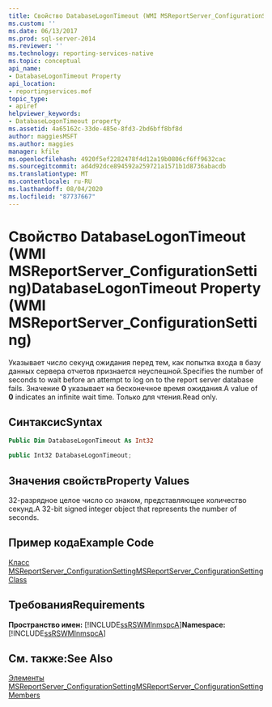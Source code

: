 ```yaml
---
title: Свойство DatabaseLogonTimeout (WMI MSReportServer_ConfigurationSetting) | Документы Майкрософт
ms.custom: ''
ms.date: 06/13/2017
ms.prod: sql-server-2014
ms.reviewer: ''
ms.technology: reporting-services-native
ms.topic: conceptual
api_name:
- DatabaseLogonTimeout Property
api_location:
- reportingservices.mof
topic_type:
- apiref
helpviewer_keywords:
- DatabaseLogonTimeout property
ms.assetid: 4a65162c-33de-485e-8fd3-2bd6bff8bf8d
author: maggiesMSFT
ms.author: maggies
manager: kfile
ms.openlocfilehash: 4920f5ef2282478f4d12a19b0806cf6ff9632cac
ms.sourcegitcommit: ad4d92dce894592a259721a1571b1d8736abacdb
ms.translationtype: MT
ms.contentlocale: ru-RU
ms.lasthandoff: 08/04/2020
ms.locfileid: "87737667"
---
```

# <a name="databaselogontimeout-property-wmi-msreportserver_configurationsetting"></a><span data-ttu-id="f3d4f-102">Свойство DatabaseLogonTimeout (WMI MSReportServer_ConfigurationSetting)</span><span class="sxs-lookup"><span data-stu-id="f3d4f-102">DatabaseLogonTimeout Property (WMI MSReportServer_ConfigurationSetting)</span></span>
  <span data-ttu-id="f3d4f-103">Указывает число секунд ожидания перед тем, как попытка входа в базу данных сервера отчетов признается неуспешной.</span><span class="sxs-lookup"><span data-stu-id="f3d4f-103">Specifies the number of seconds to wait before an attempt to log on to the report server database fails.</span></span> <span data-ttu-id="f3d4f-104">Значение **0** указывает на бесконечное время ожидания.</span><span class="sxs-lookup"><span data-stu-id="f3d4f-104">A value of **0** indicates an infinite wait time.</span></span> <span data-ttu-id="f3d4f-105">Только для чтения.</span><span class="sxs-lookup"><span data-stu-id="f3d4f-105">Read only.</span></span>  
  
## <a name="syntax"></a><span data-ttu-id="f3d4f-106">Синтаксис</span><span class="sxs-lookup"><span data-stu-id="f3d4f-106">Syntax</span></span>  
  
```vb  
Public Dim DatabaseLogonTimeout As Int32  
```  
  
```csharp  
public Int32 DatabaseLogonTimeout;  
```  
  
## <a name="property-values"></a><span data-ttu-id="f3d4f-107">Значения свойств</span><span class="sxs-lookup"><span data-stu-id="f3d4f-107">Property Values</span></span>  
 <span data-ttu-id="f3d4f-108">32-разрядное целое число со знаком, представляющее количество секунд.</span><span class="sxs-lookup"><span data-stu-id="f3d4f-108">A 32-bit signed integer object that represents the number of seconds.</span></span>  
  
## <a name="example-code"></a><span data-ttu-id="f3d4f-109">Пример кода</span><span class="sxs-lookup"><span data-stu-id="f3d4f-109">Example Code</span></span>  
 [<span data-ttu-id="f3d4f-110">Класс MSReportServer_ConfigurationSetting</span><span class="sxs-lookup"><span data-stu-id="f3d4f-110">MSReportServer_ConfigurationSetting Class</span></span>](msreportserver-configurationsetting-class.md)  
  
## <a name="requirements"></a><span data-ttu-id="f3d4f-111">Требования</span><span class="sxs-lookup"><span data-stu-id="f3d4f-111">Requirements</span></span>  
 <span data-ttu-id="f3d4f-112">**Пространство имен:** [!INCLUDE[ssRSWMInmspcA](../../includes/ssrswminmspca-md.md)]</span><span class="sxs-lookup"><span data-stu-id="f3d4f-112">**Namespace:** [!INCLUDE[ssRSWMInmspcA](../../includes/ssrswminmspca-md.md)]</span></span>  
  
## <a name="see-also"></a><span data-ttu-id="f3d4f-113">См. также:</span><span class="sxs-lookup"><span data-stu-id="f3d4f-113">See Also</span></span>  
 [<span data-ttu-id="f3d4f-114">Элементы MSReportServer_ConfigurationSetting</span><span class="sxs-lookup"><span data-stu-id="f3d4f-114">MSReportServer_ConfigurationSetting Members</span></span>](msreportserver-configurationsetting-members.md)  
  
  
